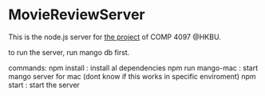 # MovieReviewServer
This is the node.js server for [the project](https://github.com/HKBU-Comp4097/project-team-lost) of COMP 4097 @HKBU.

to run the server, run mango db first.

commands:
  npm install : install al dependencies
  npm run mango-mac : start mango server for mac (dont know if this works in specific enviroment)
  npm start : start the server

